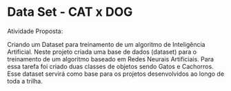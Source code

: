 # Data Set - CAT x DOG 

Atividade Proposta: 

Criando um Dataset para treinamento de um algoritmo de Inteligência Artificial.
Neste projeto criada uma base de dados (dataset) para o treinamento de um algoritmo baseado em Redes Neurais Artificiais. 
Para essa tarefa foi criado duas classes de objetos sendo Gatos e Cachorros. 
Esse dataset servirá como base para os projetos desenvolvidos ao longo de toda a trilha. 
